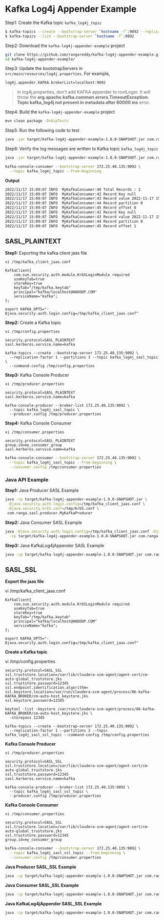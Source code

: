 # Kafka Log4j Appender Example

Step1: Create the Kafka topic `kafka_log4j_topic`

```sh
$ kafka-topics --create --bootstrap-server `hostname -f`:9092 --replication-factor 1 --partitions 3 --topic kafka_log4j_topic
$ kafka-topics --list --bootstrap-server `hostname -f`:9092
```

Step2: Download the `kafka-log4j-appender-example` project

```sh
git clone https://github.com/rangareddy/kafka-log4j-appender-example.git
cd kafka-log4j-appender-example/
```

Step3: Update the bootstrapServers in `src/main/resources/log4j.properties`. For example,

```sh
log4j.appender.KAFKA.brokerList=localhost:9092
```

> In log4j.properties, don't add KAFKA appender to rootLoger. It will throw the **org.apache.kafka.common.errors.TimeoutException: Topic kafka_log4j not present in metadata after 60000 ms** error.

Step4: Build the `kafka-log4j-appender-example` project

```sh
mvn clean package -DskipTests
```

Step5: Run the following code to test

```sh
java -jar target/kafka-log4j-appender-example-1.0.0-SNAPSHOT.jar com.ranga.plain.KafkaLog4jAppenderApp
```

Step6: Verify the log messages are written to Kafka topic `kafka_log4j_topic`

```sh
java -jar target/kafka-log4j-appender-example-1.0.0-SNAPSHOT.jar com.ranga.plain.consumer.MyKafkaConsumer
```

```sh
kafka-console-consumer --bootstrap-server 172.25.40.135:9092 \
  --topic kafka_log4j_topic --from-beginning 
```

**Output**

```sh
2022/11/17 15:09:07 INFO  MyKafkaConsumer:40 Total Records : 2
2022/11/17 15:09:07 INFO  MyKafkaConsumer:42 Record Key null
2022/11/17 15:09:07 INFO  MyKafkaConsumer:43 Record value 2022-11-17 15:08:01 - Hello I am from com.ranga.producer.MyKafkaProducer
2022/11/17 15:09:07 INFO  MyKafkaConsumer:44 Record partition 0
2022/11/17 15:09:07 INFO  MyKafkaConsumer:45 Record offset 0
2022/11/17 15:09:07 INFO  MyKafkaConsumer:42 Record Key null
2022/11/17 15:09:07 INFO  MyKafkaConsumer:43 Record value 2022-11-17 15:08:46 - Hello I am from com.ranga.producer.MyKafkaProducer
2022/11/17 15:09:07 INFO  MyKafkaConsumer:44 Record partition 0
2022/11/17 15:09:07 INFO  MyKafkaConsumer:45 Record offset 1
```

## SASL_PLAINTEXT

**Step1:** Exporting the kafka client jaas file

`vi /tmp/kafka_client_jaas.conf`

```shell
KafkaClient{
    com.sun.security.auth.module.Krb5LoginModule required
    useKeyTab=true
    storeKey=true
    keyTab="/tmp/kafka.keytab"
    principal="kafka/localhost@HADOOP.COM"
    serviceName="kafka";
};
```

```shell
export KAFKA_OPTS="-Djava.security.auth.login.config=/tmp/kafka_client_jaas.conf"
```

**Step2:** Create a Kafka topic

`vi /tmp/config.properties`

```shell
security.protocol=SASL_PLAINTEXT
sasl.kerberos.service.name=kafka
```

```shell
kafka-topics --create --bootstrap-server 172.25.40.135:9092 \
  --replication-factor 1 --partitions 3 --topic kafka_log4j_sasl_topic \
  --command-config /tmp/config.properties
```

**Step3:** Kafka Console Producer

`vi /tmp/producer.properties`

```shell
security.protocol=SASL_PLAINTEXT
sasl.kerberos.service.name=kafka
```

```shell
kafka-console-producer --broker-list 172.25.40.135:9092 \
  --topic kafka_log4j_sasl_topic \
  --producer.config /tmp/producer.properties
```

**Step4:** Kafka Console Consumer

`vi /tmp/consumer.properties`

```shell
security.protocol=SASL_PLAINTEXT
group.id=my_consumer_group
sasl.kerberos.service.name=kafka
```

```sh
kafka-console-consumer --bootstrap-server 172.25.40.135:9092 \
  --topic kafka_log4j_sasl_topic --from-beginning \
  --consumer.config /tmp/consumer.properties 
```

### Java API Example

**Step1:** Java Producer SASL Example

```sh
java -cp target/kafka-log4j-appender-example-1.0.0-SNAPSHOT.jar \
 -Djava.security.auth.login.config=/tmp/kafka_client_jaas.conf \
 -Djava.security.krb5.conf=/tmp/krb5.conf \
 com.ranga.sasl.producer.MyKafkaProducer
```

**Step2:** Java Consumer SASL Example

```sh
java -Djava.security.auth.login.config=/tmp/kafka_client_jaas.conf -Djava.security.krb5.conf=/tmp/krb5.conf \
  -cp target/kafka-log4j-appender-example-1.0.0-SNAPSHOT.jar com.ranga.sasl.consumer.MyKafkaConsumer
```

**Step3:** Java KafkaLog4jAppender SASL Example

```sh
java -cp target/kafka-log4j-appender-example-1.0.0-SNAPSHOT.jar com.ranga.sasl.KafkaLog4jAppenderSaslApp
```

## SASL_SSL

**Export the jaas file**

vi /tmp/kafka_client_jaas.conf

```shell
KafkaClient{
    com.sun.security.auth.module.Krb5LoginModule required
    useKeyTab=true
    storeKey=true
    keyTab="/tmp/kafka.keytab"
    principal="kafka/localhost@HADOOP.COM"
    serviceName="kafka";
};
```

```shell
export KAFKA_OPTS="-Djava.security.auth.login.config=/tmp/kafka_client_jaas.conf"
```

**Create a Kafka topic**

vi /tmp/config.properties

```shell
security.protocol=SASL_SSL 
ssl.truststore.location=/var/lib/cloudera-scm-agent/agent-cert/cm-auto-global_truststore.jks
ssl.truststore.password=12345
ssl.endpoint.identification.algorithm=
ssl.keystore.location=/var/run/cloudera-scm-agent/process/86-kafka-KAFKA_BROKER/cm-auto-host_keystore.jks
ssl.keystore.password=12345
```

```shell
keytool -list -keystore /var/run/cloudera-scm-agent/process/86-kafka-KAFKA_BROKER/cm-auto-host_keystore.jks \
  -storepass 12345
```

```shell
kafka-topics --create --bootstrap-server 172.25.40.135:9092 \
  --replication-factor 1 --partitions 3 --topic kafka_log4j_sasl_ssl_topic --command-config /tmp/config.properties
```

**Kafka Console Producer**

`vi /tmp/producer.properties`

```shell
security.protocol=SASL_SSL 
ssl.truststore.location=/var/lib/cloudera-scm-agent/agent-cert/cm-auto-global_truststore.jks
ssl.truststore.password=12345
sasl.kerberos.service.name=kafka
```

```shell
kafka-console-producer --broker-list 172.25.40.135:9092 \
  --topic kafka_log4j_sasl_ssl_topic \
  --producer.config /tmp/producer.properties
```

**Kafka Console Consumer**

`vi /tmp/consumer.properties`

```shell
security.protocol=SASL_SSL
ssl.truststore.location=/var/lib/cloudera-scm-agent/agent-cert/cm-auto-global_truststore.jks
ssl.truststore.password=12345
group.id=my_consumer_group
```

```sh
kafka-console-consumer --bootstrap-server 172.25.40.135:9092 \
  --topic kafka_log4j_sasl_ssl_topic --from-beginning \
  --consumer.config /tmp/consumer.properties
```

**Java Producer SASL_SSL Example**

```sh
java -cp target/kafka-log4j-appender-example-1.0.0-SNAPSHOT.jar com.ranga.sasl_ssl.producer.MyKafkaProducer
```

**Java Consumer SASL_SSL Example**

```sh
java -cp target/kafka-log4j-appender-example-1.0.0-SNAPSHOT.jar com.ranga.sasl_ssl.consumer.MyKafkaConsumer
```

**Java KafkaLog4jAppender SASL_SSL Example**

```sh
java -cp target/kafka-log4j-appender-example-1.0.0-SNAPSHOT.jar com.ranga.sasl_ssl.KafkaLog4jAppenderSaslSslApp
```